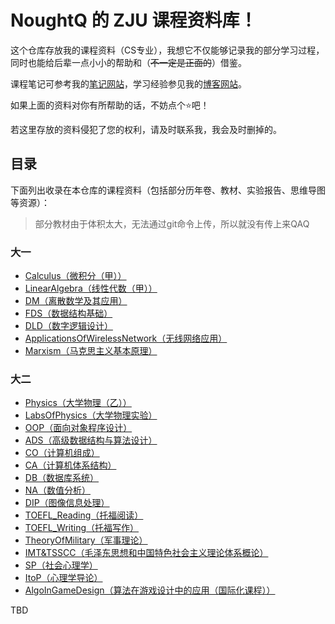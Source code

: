 # NoughtQ 的 ZJU 课程资料库！

这个仓库存放我的课程资料（CS专业），我想它不仅能够记录我的部分学习过程，同时也能给后辈一点小小的帮助和（~~不一定是正面的~~）借鉴。

课程笔记可参考我的[笔记网站](https://note.noughtq.top)，学习经验参见我的[博客网站](https://blog.noughtq.top)。

如果上面的资料对你有所帮助的话，不妨点个⭐吧！

若这里存放的资料侵犯了您的权利，请及时联系我，我会及时删掉的。

## 目录

下面列出收录在本仓库的课程资料（包括部分历年卷、教材、实验报告、思维导图等资源）：

>部分教材由于体积太大，无法通过git命令上传，所以就没有传上来QAQ

### 大一

- [Calculus（微积分（甲））](Calculus-D1)
- [LinearAlgebra（线性代数（甲））](LinearAlgebra-D1QD)
- [DM（离散数学及其应用）](DM-D1CX)
- [FDS（数据结构基础）](FDS-D1CX)
- [DLD（数字逻辑设计）](DLD-D1CX)
- [ApplicationsOfWirelessNetwork（无线网络应用）](ApplicationsOfWirelessNetwork-D1C)
- [Marxism（马克思主义基本原理）](Marxism-D1CX)

### 大二

- [Physics（大学物理（乙））](Physics-D1CX-D2QD)
- [LabsOfPhysics（大学物理实验）](LabsOfPhysics-D2QD)
- [OOP（面向对象程序设计）](OOP-D2CX)
- [ADS（高级数据结构与算法设计）](ADS-D2QD)
- [CO（计算机组成）](CO-D2QD)
- [CA（计算机体系结构）](CA-D2CX)
- [DB（数据库系统）](DB-D2CX)
- [NA（数值分析）](DB-D2CX)
- [DIP（图像信息处理）](DIP-D2QD)
- [TOEFL_Reading（托福阅读）](TOEFL_Reading-D2X)
- [TOEFL_Writing（托福写作）](TOEFL_Writing-D2X)
- [TheoryOfMilitary（军事理论）](TheoryOfMilitary-D2QD)
- [IMT&TSSCC（毛泽东思想和中国特色社会主义理论体系概论）](IMT&TSSCC-D2CX)
- [SP（社会心理学）](SP-D2QD)
- [ItoP（心理学导论）](ItoP-D2QD)
- [AlgoInGameDesign（算法在游戏设计中的应用（国际化课程））](AlgoInGameDesign-D2QD)

TBD

